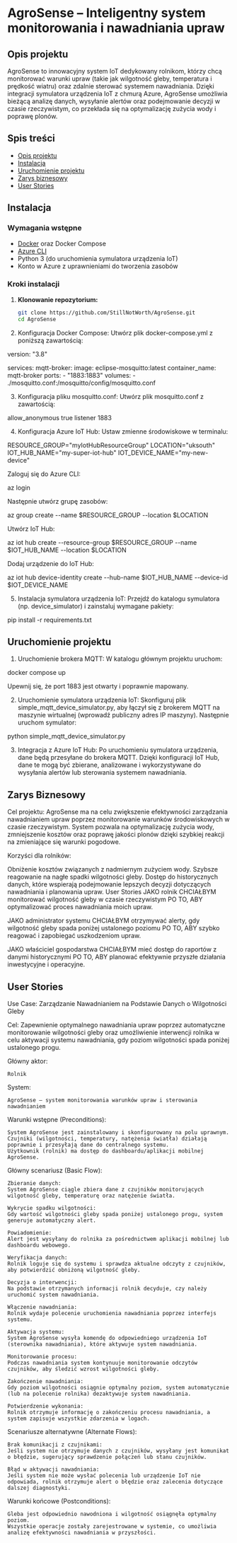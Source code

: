 # AgroSense – Inteligentny system monitorowania i nawadniania upraw

## Opis projektu
AgroSense to innowacyjny system IoT dedykowany rolnikom, którzy chcą monitorować warunki upraw (takie jak wilgotność gleby, temperatura i prędkość wiatru) oraz zdalnie sterować systemem nawadniania. Dzięki integracji symulatora urządzenia IoT z chmurą Azure, AgroSense umożliwia bieżącą analizę danych, wysyłanie alertów oraz podejmowanie decyzji w czasie rzeczywistym, co przekłada się na optymalizację zużycia wody i poprawę plonów.

## Spis treści
- [Opis projektu](#opis-projektu)
- [Instalacja](#instalacja)
- [Uruchomienie projektu](#uruchomienie-projektu)
- [Zarys biznesowy](#zarys-biznesowy)
- [User Stories](#user-stories)

## Instalacja

### Wymagania wstępne
- [Docker](https://www.docker.com/get-started) oraz Docker Compose
- [Azure CLI](https://docs.microsoft.com/pl-pl/cli/azure/install-azure-cli)
- Python 3 (do uruchomienia symulatora urządzenia IoT)
- Konto w Azure z uprawnieniami do tworzenia zasobów

### Kroki instalacji

1. **Klonowanie repozytorium:**
   ```bash
   git clone https://github.com/StillNotWorth/AgroSense.git
   cd AgroSense

2. Konfiguracja Docker Compose:
Utwórz plik docker-compose.yml z poniższą zawartością:

version: "3.8"

services:
  mqtt-broker:
    image: eclipse-mosquitto:latest
    container_name: mqtt-broker
    ports:
      - "1883:1883"
    volumes:
      - ./mosquitto.conf:/mosquitto/config/mosquitto.conf


3. Konfiguracja pliku mosquitto.conf:
Utwórz plik mosquitto.conf z zawartością:

allow_anonymous true
listener 1883


4. Konfiguracja Azure IoT Hub:
Ustaw zmienne środowiskowe w terminalu:

RESOURCE_GROUP="myIotHubResourceGroup"
LOCATION="uksouth"
IOT_HUB_NAME="my-super-iot-hub"
IOT_DEVICE_NAME="my-new-device"



Zaloguj się do Azure CLI:

az login



Następnie utwórz grupę zasobów:

az group create --name $RESOURCE_GROUP --location $LOCATION




Utwórz IoT Hub:

az iot hub create --resource-group $RESOURCE_GROUP --name $IOT_HUB_NAME --location $LOCATION



Dodaj urządzenie do IoT Hub:

az iot hub device-identity create --hub-name $IOT_HUB_NAME --device-id $IOT_DEVICE_NAME


5. Instalacja symulatora urządzenia IoT:
Przejdź do katalogu symulatora (np. device_simulator) i zainstaluj wymagane pakiety:

pip install -r requirements.txt





## Uruchomienie projektu

1. Uruchomienie brokera MQTT:
W katalogu głównym projektu uruchom:

docker compose up

Upewnij się, że port 1883 jest otwarty i poprawnie mapowany.


2. Uruchomienie symulatora urządzenia IoT:
Skonfiguruj plik simple_mqtt_device_simulator.py, aby łączył się z brokerem MQTT na maszynie wirtualnej (wprowadź publiczny adres IP maszyny). Następnie uruchom symulator:

python simple_mqtt_device_simulator.py

3. Integracja z Azure IoT Hub:
Po uruchomieniu symulatora urządzenia, dane będą przesyłane do brokera MQTT. Dzięki konfiguracji IoT Hub, dane te mogą być zbierane, analizowane i wykorzystywane do wysyłania alertów lub sterowania systemem nawadniania.


## Zarys Biznesowy

Cel projektu:
AgroSense ma na celu zwiększenie efektywności zarządzania nawadnianiem upraw poprzez monitorowanie warunków środowiskowych w czasie rzeczywistym. System pozwala na optymalizację zużycia wody, zmniejszenie kosztów oraz poprawę jakości plonów dzięki szybkiej reakcji na zmieniające się warunki pogodowe.

Korzyści dla rolników:

Obniżenie kosztów związanych z nadmiernym zużyciem wody.
Szybsze reagowanie na nagłe spadki wilgotności gleby.
Dostęp do historycznych danych, które wspierają podejmowanie lepszych decyzji dotyczących nawadniania i planowania upraw.
User Stories
JAKO rolnik
CHCIAŁBYM monitorować wilgotność gleby w czasie rzeczywistym
PO TO, ABY optymalizować proces nawadniania moich upraw.

JAKO administrator systemu
CHCIAŁBYM otrzymywać alerty, gdy wilgotność gleby spada poniżej ustalonego poziomu
PO TO, ABY szybko reagować i zapobiegać uszkodzeniom upraw.

JAKO właściciel gospodarstwa
CHCIAŁBYM mieć dostęp do raportów z danymi historycznymi
PO TO, ABY planować efektywnie przyszłe działania inwestycyjne i operacyjne.



## User Stories 

Use Case: Zarządzanie Nawadnianiem na Podstawie Danych o Wilgotności Gleby

Cel:
Zapewnienie optymalnego nawadniania upraw poprzez automatyczne monitorowanie wilgotności gleby oraz umożliwienie interwencji rolnika w celu aktywacji systemu nawadniania, gdy poziom wilgotności spada poniżej ustalonego progu.

Główny aktor:

    Rolnik

System:

    AgroSense – system monitorowania warunków upraw i sterowania nawadnianiem

Warunki wstępne (Preconditions):

    System AgroSense jest zainstalowany i skonfigurowany na polu uprawnym.
    Czujniki (wilgotności, temperatury, natężenia światła) działają poprawnie i przesyłają dane do centralnego systemu.
    Użytkownik (rolnik) ma dostęp do dashboardu/aplikacji mobilnej AgroSense.

Główny scenariusz (Basic Flow):

    Zbieranie danych:
    System AgroSense ciągle zbiera dane z czujników monitorujących wilgotność gleby, temperaturę oraz natężenie światła.

    Wykrycie spadku wilgotności:
    Gdy wartość wilgotności gleby spada poniżej ustalonego progu, system generuje automatyczny alert.

    Powiadomienie:
    Alert jest wysyłany do rolnika za pośrednictwem aplikacji mobilnej lub dashboardu webowego.

    Weryfikacja danych:
    Rolnik loguje się do systemu i sprawdza aktualne odczyty z czujników, aby potwierdzić obniżoną wilgotność gleby.

    Decyzja o interwencji:
    Na podstawie otrzymanych informacji rolnik decyduje, czy należy uruchomić system nawadniania.

    Włączenie nawadniania:
    Rolnik wydaje polecenie uruchomienia nawadniania poprzez interfejs systemu.

    Aktywacja systemu:
    System AgroSense wysyła komendę do odpowiedniego urządzenia IoT (sterownika nawadniania), które aktywuje system nawadniania.

    Monitorowanie procesu:
    Podczas nawadniania system kontynuuje monitorowanie odczytów czujników, aby śledzić wzrost wilgotności gleby.

    Zakończenie nawadniania:
    Gdy poziom wilgotności osiągnie optymalny poziom, system automatycznie (lub na polecenie rolnika) dezaktywuje system nawadniania.

    Potwierdzenie wykonania:
    Rolnik otrzymuje informację o zakończeniu procesu nawadniania, a system zapisuje wszystkie zdarzenia w logach.

Scenariusze alternatywne (Alternate Flows):

    Brak komunikacji z czujnikami:
    Jeśli system nie otrzymuje danych z czujników, wysyłany jest komunikat o błędzie, sugerujący sprawdzenie połączeń lub stanu czujników.

    Błąd w aktywacji nawadniania:
    Jeśli system nie może wysłać polecenia lub urządzenie IoT nie odpowiada, rolnik otrzymuje alert o błędzie oraz zalecenia dotyczące dalszej diagnostyki.

Warunki końcowe (Postconditions):

    Gleba jest odpowiednio nawodniona i wilgotność osiągnęła optymalny poziom.
    Wszystkie operacje zostały zarejestrowane w systemie, co umożliwia analizę efektywności nawadniania w przyszłości.
